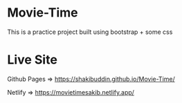 # Movie-Time
This is a practice project built using bootstrap + some css


# Live Site

Github Pages => https://shakibuddin.github.io/Movie-Time/

Netlify => https://movietimesakib.netlify.app/
